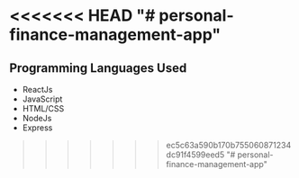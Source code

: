 <<<<<<< HEAD
"# personal-finance-management-app" 
=======
## Programming Languages Used
- ReactJs
- JavaScript
- HTML/CSS
- NodeJs
- Express
>>>>>>> ec5c63a590b170b755060871234dc91f4599eed5
"# personal-finance-management-app" 
